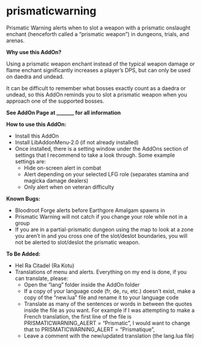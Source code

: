 # prismaticwarning

Prismatic Warning alerts when to slot a weapon with a prismatic onslaught enchant (henceforth called a “prismatic weapon”) in dungeons, trials, and arenas. 

<b>Why use this AddOn?</b>

Using a prismatic weapon enchant instead of the typical weapon damage or flame enchant significantly increases a player’s DPS, but can only be used on daedra and undead. 

It can be difficult to remember what bosses exactly count as a daedra or undead, so this AddOn reminds you to slot a prismatic weapon when you approach one of the supported bosses.

<b>See AddOn Page at _______ for all information</b>

<b>How to use this AddOn:</b>
  <ul>
  <li>Install this AddOn</li>
  <li>Install LibAddonMenu-2.0 (if not already installed)</li>
  <li>Once installed, there is a setting window under the AddOns section of settings that I recommend to take a look through. Some example settings are:
    <ul>
    <li>Hide on-screen alert in combat</li>
    <li>Alert depending on your selected LFG role (separates stamina and magicka damage dealers)</li>
    <li>Only alert when on veteran difficulty</li></li>
    </ul>
  </ul>

<b>Known Bugs:</b>
<ul>
<li>Bloodroot Forge alerts before Earthgore Amalgam spawns in</li>
<li>Prismatic Warning will not catch if you change your role while not in a group</li>
<li>If you are in a partial-prismatic dungeon using the map to look at a zone you aren’t in and you cross one of the slot/deslot boundaries, you will not be alerted to slot/deslot the prismatic weapon.</li>
</ul>

<b>To Be Added:</b>
  <ul>
<li>Hel Ra Citadel (Ra Kotu)</li>
<li>Translations of menu and alerts. Everything on my end is done, if you can translate, please:<ul>
<li>Open the “lang” folder inside the AddOn folder</li>
<li>If a copy of your language code (fr, de, ru, etc.) doesn’t exist, make a copy of the “new.lua” file and rename it to your language code</li>
<li>Translate as many of the sentences or words in between the quotes inside the file as you want. For example if I was attempting to make a French translation, the first line of the file is PRISMATICWARNING_ALERT = “Prismatic”, I would want to change that to PRISMATICWARNING_ALERT = “Prismatique”,</li>
<li>Leave a comment with the new/updated translation (the lang.lua file)</li></li></ul></ul>
